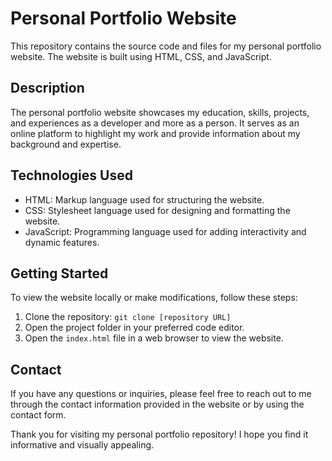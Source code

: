 # Personal Portfolio Website

This repository contains the source code and files for my personal portfolio website. The website is built using HTML, CSS, and JavaScript.

## Description

The personal portfolio website showcases my education, skills, projects, and experiences as a developer and more as a person. It serves as an online platform to highlight my work and provide information about my background and expertise.

## Technologies Used

- HTML: Markup language used for structuring the website.
- CSS: Stylesheet language used for designing and formatting the website.
- JavaScript: Programming language used for adding interactivity and dynamic features.

## Getting Started

To view the website locally or make modifications, follow these steps:

1. Clone the repository: `git clone [repository URL]`
2. Open the project folder in your preferred code editor.
3. Open the `index.html` file in a web browser to view the website.

## Contact

If you have any questions or inquiries, please feel free to reach out to me through the contact information provided in the website or by using the contact form.

Thank you for visiting my personal portfolio repository! I hope you find it informative and visually appealing.
